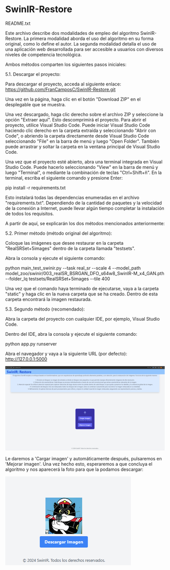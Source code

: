 # SwinIR-Restore

README.txt

Este archivo describe dos modalidades de empleo del algoritmo SwinIR-Restore. La primera modalidad aborda el uso del algoritmo en su forma original, como lo define el autor. La segunda modalidad detalla el uso de una aplicación web desarrollada para ser accesible a usuarios con diversos niveles de competencia tecnológica.

Ambos métodos comparten los siguientes pasos iniciales:

5.1. Descargar el proyecto:

Para descargar el proyecto, acceda al siguiente enlace:
https://github.com/FranCamposC/SwinIR-Restore.git

Una vez en la página, haga clic en el botón "Download ZIP" en el desplegable que se muestra.

Una vez descargado, haga clic derecho sobre el archivo ZIP y seleccione la opción "Extraer aquí". Esto descomprimirá el proyecto. Para abrir el proyecto, utilice Visual Studio Code. Puede iniciar Visual Studio Code haciendo clic derecho en la carpeta extraída y seleccionando "Abrir con Code", o abriendo la carpeta directamente desde Visual Studio Code seleccionando "File" en la barra de menú y luego "Open Folder". También puede arrastrar y soltar la carpeta en la ventana principal de Visual Studio Code.

Una vez que el proyecto esté abierto, abra una terminal integrada en Visual Studio Code. Puede hacerlo seleccionando "View" en la barra de menú y luego "Terminal", o mediante la combinación de teclas "Ctrl+Shift+ñ". En la terminal, escriba el siguiente comando y presione Enter:

pip install -r requirements.txt

Esto instalará todas las dependencias enumeradas en el archivo "requirements.txt". Dependiendo de la cantidad de paquetes y la velocidad de la conexión a Internet, puede llevar algún tiempo completar la instalación de todos los requisitos.

A partir de aquí, se explicarán los dos métodos mencionados anteriormente:

5.2. Primer método (método original del algoritmo):

Coloque las imágenes que desee restaurar en la carpeta "RealSRSet+5images" dentro de la carpeta llamada "testsets".

Abra la consola y ejecute el siguiente comando:

python main_test_swinir.py --task real_sr --scale 4 --model_path \
model_zoo/swinir/003_realSR_BSRGAN_DFO_s64w8_SwinIR-M_x4_GAN.pth \
--folder_lq testsets/RealSRSet+5images --tile 400

Una vez que el comando haya terminado de ejecutarse, vaya a la carpeta "static" y haga clic en la nueva carpeta que se ha creado. Dentro de esta carpeta encontrará la imagen restaurada.

5.3. Segundo método (recomendado):

Abra la carpeta del proyecto con cualquier IDE, por ejemplo, Visual Studio Code.

Dentro del IDE, abra la consola y ejecute el siguiente comando:

python app.py runserver

Abra el navegador y vaya a la siguiente URL (por defecto): http://127.0.0.1:5000

![Página web](https://github.com/FranCamposC/SwinIR-Restore/blob/main/imagenesReadme/image4.PNG)

Le daremos a 'Cargar imagen' y automáticamente después, pulsaremos en 'Mejorar imagen'. Una vez hecho esto, esperaremos a que concluya el algoritmo y nos aparecerá la foto para que la podamos descargar:

![Descargar imagen](https://github.com/FranCamposC/SwinIR-Restore/blob/main/imagenesReadme/image5.png)

